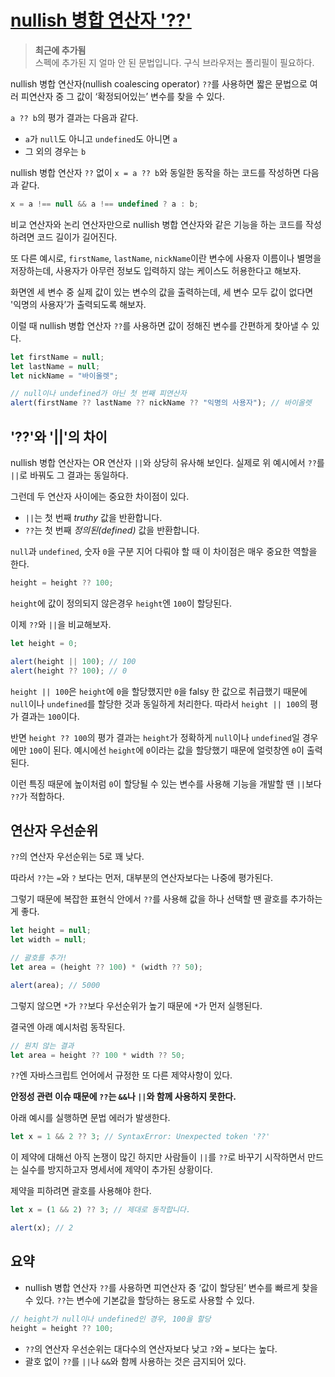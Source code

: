 # [nullish 병합 연산자 '??'](https://ko.javascript.info/nullish-coalescing-operator)

> **최근에 추가됨**  
> 스펙에 추가된 지 얼마 안 된 문법입니다. 구식 브라우저는 폴리필이 필요하다.

nullish 병합 연산자(nullish coalescing operator) `??`를 사용하면 짧은 문법으로 여러 피연산자 중 그 값이 ‘확정되어있는’ 변수를 찾을 수 있다.

`a ?? b`의 평가 결과는 다음과 같다.

- `a`가 `null`도 아니고 `undefined`도 아니면 `a`
- 그 외의 경우는 `b`

nullish 병합 연산자 `??` 없이 `x = a ?? b`와 동일한 동작을 하는 코드를 작성하면 다음과 같다.

```javascript
x = a !== null && a !== undefined ? a : b;
```

비교 연산자와 논리 연산자만으로 nullish 병합 연산자와 같은 기능을 하는 코드를 작성하려면 코드 길이가 길어진다.

또 다른 예시로, `firstName`, `lastName`, `nickName`이란 변수에 사용자 이름이나 별명을 저장하는데, 사용자가 아무런 정보도 입력하지 않는 케이스도 허용한다고 해보자.

화면엔 세 변수 중 실제 값이 있는 변수의 값을 출력하는데, 세 변수 모두 값이 없다면 '익명의 사용자’가 출력되도록 해보자.

이럴 때 nullish 병합 연산자 `??`를 사용하면 값이 정해진 변수를 간편하게 찾아낼 수 있다.

```javascript
let firstName = null;
let lastName = null;
let nickName = "바이올렛";

// null이나 undefined가 아닌 첫 번째 피연산자
alert(firstName ?? lastName ?? nickName ?? "익명의 사용자"); // 바이올렛
```

## '??'와 '||'의 차이

nullish 병합 연산자는 OR 연산자 `||`와 상당히 유사해 보인다. 실제로 위 예시에서 `??`를 `||`로 바꿔도 그 결과는 동일하다.

그런데 두 연산자 사이에는 중요한 차이점이 있다.

- `||`는 첫 번째 _truthy_ 값을 반환합니다.
- `??`는 첫 번째 _정의된(defined)_ 값을 반환합니다.

`null`과 `undefined`, 숫자 `0`을 구분 지어 다뤄야 할 때 이 차이점은 매우 중요한 역할을 한다.

```javascript
height = height ?? 100;
```

`height`에 값이 정의되지 않은경우 `height`엔 `100`이 할당된다.

이제 `??`와 `||`을 비교해보자.

```javascript
let height = 0;

alert(height || 100); // 100
alert(height ?? 100); // 0
```

`height || 100`은 `height`에 `0`을 할당했지만 `0`을 falsy 한 값으로 취급했기 때문에 `null`이나 `undefined`를 할당한 것과 동일하게 처리한다. 따라서 `height || 100`의 평가 결과는 `100`이다.

반면 `height ?? 100`의 평가 결과는 `height`가 정확하게 `null`이나 `undefined`일 경우에만 `100`이 된다. 예시에선 `height`에 `0`이라는 값을 할당했기 때문에 얼럿창엔 `0`이 출력된다.

이런 특징 때문에 높이처럼 `0`이 할당될 수 있는 변수를 사용해 기능을 개발할 땐 `||`보다 `??`가 적합하다.

## 연산자 우선순위

`??`의 연산자 우선순위는 5로 꽤 낮다.

따라서 `??`는 `=`와 `?` 보다는 먼저, 대부분의 연산자보다는 나중에 평가된다.

그렇기 때문에 복잡한 표현식 안에서 `??`를 사용해 값을 하나 선택할 땐 괄호를 추가하는 게 좋다.

```javascript
let height = null;
let width = null;

// 괄호를 추가!
let area = (height ?? 100) * (width ?? 50);

alert(area); // 5000
```

그렇지 않으면 `*`가 `??`보다 우선순위가 높기 때문에 `*`가 먼저 실행된다.

결국엔 아래 예시처럼 동작된다.

```javascript
// 원치 않는 결과
let area = height ?? 100 * width ?? 50;
```

`??`엔 자바스크립트 언어에서 규정한 또 다른 제약사항이 있다.

**안정성 관련 이슈 때문에 `??`는 `&&`나 `||`와 함께 사용하지 못한다.**

아래 예시를 실행하면 문법 에러가 발생한다.

```javascript
let x = 1 && 2 ?? 3; // SyntaxError: Unexpected token '??'
```

이 제약에 대해선 아직 논쟁이 많긴 하지만 사람들이 `||`를 `??`로 바꾸기 시작하면서 만드는 실수를 방지하고자 명세서에 제약이 추가된 상황이다.

제약을 피하려면 괄호를 사용해야 한다.

```javascript
let x = (1 && 2) ?? 3; // 제대로 동작합니다.

alert(x); // 2
```

## 요약

- nullish 병합 연산자 `??`를 사용하면 피연산자 중 ‘값이 할당된’ 변수를 빠르게 찾을 수 있다.
  `??`는 변수에 기본값을 할당하는 용도로 사용할 수 있다.

```javascript
// height가 null이나 undefined인 경우, 100을 할당
height = height ?? 100;
```

- `??`의 연산자 우선순위는 대다수의 연산자보다 낮고 `?`와 `=` 보다는 높다.
- 괄호 없이 `??`를 `||`나 `&&`와 함께 사용하는 것은 금지되어 있다.
